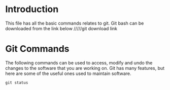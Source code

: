 # Introduction
This file has all the basic commands relates to git. Git bash can be downloaded from the link below
/////git download link


# Git Commands
The following commands can be used to access, modify and undo the changes to the software that you are working on. Git has many features, but here are some of the useful ones used to maintain software.

```
git status
```
